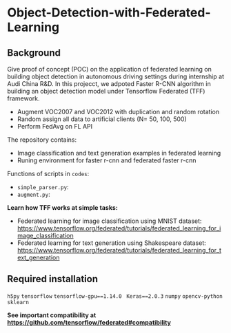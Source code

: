 # Object-Detection-with-Federated-Learning

## Background
Give proof of concept (POC) on the application of federated learning on building object detection in autonomous driving settings during internship at Audi China R&D.
In this projecct, we adpoted Faster R-CNN algorithm in building an object detection model under Tensorflow Federated (TFF) framework. 

- Augment VOC2007 and VOC2012 with duplication and random rotation
- Random assign all data to artificial clients (N= 50, 100, 500)
- Perform FedAvg on FL API

The repository contains:
- Image classification and text generation examples in federated learning
- Runing environment for faster r-cnn and federated faster r-cnn

Functions of scripts in `codes`:
- `simple_parser.py`:
- `augment.py`:

**Learn how TFF works at simple tasks:**

- Federated learning for image classification using MNIST dataset: https://www.tensorflow.org/federated/tutorials/federated_learning_for_image_classification
- Federated learning for text generation using Shakespeare dataset: https://www.tensorflow.org/federated/tutorials/federated_learning_for_text_generation

## Required installation
`h5py`
`tensorflow`
`tensorflow-gpu==1.14.0 `
`Keras==2.0.3`
`numpy`
`opencv-python`
`sklearn`

**See important compatibility at https://github.com/tensorflow/federated#compatibility**
